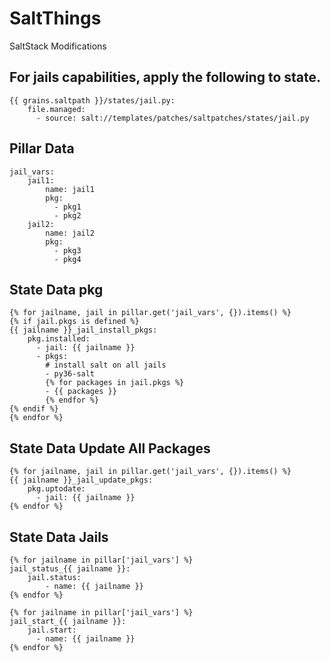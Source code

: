 # SaltThings
SaltStack Modifications


## For jails capabilities, apply the following to state.

    {{ grains.saltpath }}/states/jail.py:
        file.managed:
          - source: salt://templates/patches/saltpatches/states/jail.py



## Pillar Data

    jail_vars:
        jail1:
            name: jail1
            pkg:
              - pkg1
              - pkg2
        jail2:
            name: jail2
            pkg:
              - pkg3
              - pkg4

## State Data pkg

    {% for jailname, jail in pillar.get('jail_vars', {}).items() %}
    {% if jail.pkgs is defined %}
    {{ jailname }}_jail_install_pkgs:
        pkg.installed:
          - jail: {{ jailname }}
          - pkgs:
            # install salt on all jails
            - py36-salt
            {% for packages in jail.pkgs %}
            - {{ packages }}
            {% endfor %}
    {% endif %}
    {% endfor %}
    
## State Data Update All Packages

    {% for jailname, jail in pillar.get('jail_vars', {}).items() %}
    {{ jailname }}_jail_update_pkgs:
        pkg.uptodate:
          - jail: {{ jailname }}
    {% endfor %}

## State Data Jails

    {% for jailname in pillar['jail_vars'] %}
    jail_status_{{ jailname }}:
        jail.status:
            - name: {{ jailname }}
    {% endfor %}

    {% for jailname in pillar['jail_vars'] %}
    jail_start_{{ jailname }}:
        jail.start:
          - name: {{ jailname }}
    {% endfor %}

